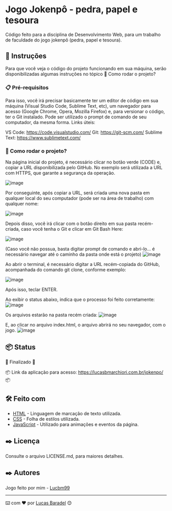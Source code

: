 # Jogo Jokenpô - pedra, papel e tesoura

Código feito para a disciplina de Desenvolvimento Web, para um trabalho de faculdade do jogo jokenpô (pedra, papel e tesoura).

## 🚀 Instruções 
Para que você veja o código do projeto funcionando em sua máquina, serão disponibilizadas algumas instruções no tópico 🔧 Como rodar o projeto? 

### 📋 Pré-requisitos
Para isso, você irá precisar basicamente ter um editor de código em sua máquina (Visual Studio Code, Sublime Text, etc), um navegador para acesso (Google Chrome, Opera, Mozilla Firefox) e, para versionar o código, ter o Git instalado. Pode ser utilizado o prompt de comando de seu computador, da mesma forma. 
Links úteis: 

VS Code: https://code.visualstudio.com/
Git: https://git-scm.com/
Sublime Text: https://www.sublimetext.com/

### 🔧 Como rodar o projeto? 
Na página inicial do projeto, é necessário clicar no botão verde (CODE) e, copiar a URL disponibilizada pelo GitHub. No exemplo será utilizada a URL com HTTPS, que garante a segurança da operação. 

![image](https://user-images.githubusercontent.com/45500959/111052912-33649280-843e-11eb-9674-528b15e937fb.png)



Por conseguinte, após copiar a URL, será criada uma nova pasta em qualquer local do seu computador (pode ser na área de trabalho) com qualquer nome:

![image](https://user-images.githubusercontent.com/45500959/111052913-3cedfa80-843e-11eb-8523-2e5442a743fc.png)


Depois disso, você irá clicar com o botão direito em sua pasta recém-criada, caso você tenha o Git e clicar em Git Bash Here: 

![image](https://user-images.githubusercontent.com/45500959/111052919-470ff900-843e-11eb-9315-8335ee7307b0.png)

(Caso você não possua, basta digitar prompt de comando e abri-lo... é necessário navegar até o caminho da pasta onde está o projeto)
![image](https://user-images.githubusercontent.com/45500959/111051405-84ba5500-8431-11eb-9164-789faddb950f.png)

Ao abrir o terminal, é necessário digitar a URL recém-copiada do GitHub, acompanhada do comando git clone, conforme exemplo: 

![image](https://user-images.githubusercontent.com/45500959/111052925-5db65000-843e-11eb-81c7-362a58f1c1c8.png)

Após isso, teclar ENTER.

Ao exibir o status abaixo, indica que o processo foi feito corretamente: 
![image](https://user-images.githubusercontent.com/45500959/111052932-67d84e80-843e-11eb-9253-311faa06c187.png)


Os arquivos estarão na pasta recém criada: 
![image](https://user-images.githubusercontent.com/45500959/111052949-876f7700-843e-11eb-8f23-a148fb60ae4e.png)


E, ao clicar no arquivo index.html, o arquivo abrirá no seu navegador, com o jogo. 
![image](https://user-images.githubusercontent.com/45500959/111052950-8c342b00-843e-11eb-9881-688c1d904a53.png)


## 📦 Status
🚧  Finalizado 🚧

📦 Link da aplicação para acesso: https://lucasbmarchiori.com.br/jokenpo/ 📦


## 🛠️ Feito com
* [HTML](https://developer.mozilla.org/pt-BR/docs/Web/HTML) - Linguagem de marcação de texto utilizada.
* [CSS](https://developer.mozilla.org/pt-BR/docs/Web/CSS) - Folha de estilos utilizada.
* [JavaScript](https://developer.mozilla.org/pt-BR/docs/Web/JavaScript) - Utilizado para animações e eventos da página. 


## ✒️ Licença 
Consulte o arquivo LICENSE.md, para maiores detalhes.

## ✒️ Autores
Jogo feito por mim - [Lucbm99](https://github.com/Lucbm99)


---
⌨️ com ❤️ por [Lucas Baradel](https://github.com/Lucbm99) 😊
